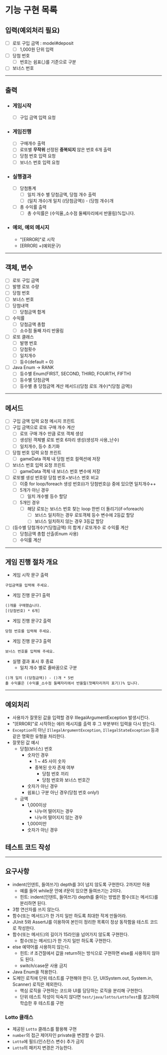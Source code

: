 # 기능 구현 목록

## 입력(예외처리 필요)
- [ ] 로또 구입 금액 : model#deposit
  - [ ] 1,000원 단위 입력
- [ ] 당첨 번호
  - [ ] 번호는 쉼표(,)를 기준으로 구분
- [ ] 보너스 번호

---

## 출력
- ### 게임시작
  - [ ] 구입 금액 입력 요청
- ### 게임진행
  - [ ] 구매개수 출력
  - [ ] 로또별 **무작위** 선정된 **중복되지** 않은 번호 6개 출력
  - [ ] 당첨 번호 입력 요청
  - [ ] 보너스 번호 입력 요청
- ### 실행결과
  - [ ] 당첨통계
    - [ ] 일치 개수 별 당첨금액, 당첨 개수 출력
    - [ ] (일치 개수)개 일치 ((당첨금액)) - (당첨 개수)개
  - [ ] 총 수익률 출력
    - [ ] 총 수익률은 (수익율_소수점 둘째자리에서 반올림)%입니다.
- ### 예외, 예외 메시지
  - "[ERROR]"로 시작
  - [ERROR] +(예외문구)

---

## 객체, 변수
- [ ] 로또 구입 금액
- [ ] 발행 로또 수량
- [ ] 당첨 번호
- [ ] 보너스 번호
- [ ] 당첨내역
  - [ ] 당첨금액 합계
- [ ] 수익률
  - [ ] 당첨금액 총합
  - [ ] 소수점 둘째 자리 반올림
- [ ] 로또 클래스
  - [ ] 발행 번호
  - [ ] 당첨횟수
  - [ ] 일치개수
  - [ ] 등수(default = 0)
- [ ] Java Enum -> RANK
  - [ ] 등수별 Enum(FIRST, SECOND, THIRD, FOURTH, FIFTH)
  - [ ] 등수별 당첨금액
  - [ ] 등수별 총 당첨금액 계산 메서드((당첨 로또 개수)*(당첨 금액))

---

## 메서드
- [ ] 구입 금액 입력 요청 메시지 프린트
- [ ] 구입 금액으로 로또 구매 개수 계산
  - [ ] 로또 구매 개수 만큼 로또 객체 생성
  - [ ] 생성된 객체별 로또 번호 6자리 생성(생성자 사용_난수)
  - [ ] 일치개수, 등수 초기화
- [ ] 당첨 번호 입력 요청 프린트
  - [ ] gameData 객체 내 당첨 번호 컬렉션에 저장
- [ ] 보너스 번호 입력 요청 프린트
  - [ ] gameData 객체 내 보너스 번호 변수에 저장
- [ ] 로또별 생성 번호랑 당첨 번호+보너스 번호 비교
  - [ ] 이중 for loop/foreach 생성 번호(i)가 당첨번호(j) 중에 있으면 일치개수++
  - [ ] 5개가 아닌 경우
    - [ ] 일치 개수별 등수 할당
  - [ ] 5개인 경우
    - [ ] 해당 로또는 보너스 번호 찾는 loop 한번 더 돌리기(if->foreach)
      - [ ] 보너스 일치하는 경우 로또객체 등수 변수에 2등값 할당
      - [ ] 보너스 일치하지 않는 경우 3등값 할당
- [ ] (등수별 당첨개수)*(당첨금액) 의 합계 / 로또개수 로 수익률 계산
  - [ ] 당첨금액 총합 산출(Enum 사용)
  - [ ] 수익률 계산

---

## 게임 진행 절차 개요
- 게임 시작 문구 출력
```
구입금액을 입력해 주세요.
```
- 게임 진행 문구1 출력
```
()개를 구매했습니다.
[(당첨번호) * 6개]
```
- 게임 진행 문구2 출력 
```
당첨 번호를 입력해 주세요.
```
- 게임 진행 문구3 출력
```
보너스 번호를 입력해 주세요.
```
- 실행 결과 표시 후 종료
  - 일치 개수 별로 줄바꿈으로 구분
```
()개 일치 ((당첨금액)) - ()개 * 5번
촐 수익률은 (수익률_소수점 둘째자리에서 반올릶(첫째자리까지 표기))% 입니다.
```

---

## 예외처리
- 사용자가 잘못된 값을 입력할 경우 IllegalArgumentException 발생시킨다.
- "[ERROR]"로 시작하는 에러 메시지를 출력 후 그 부분부터 입력을 다시 받는다.
- `Exception`이 아닌 `IllegalArgumentException`, `IllegalStateException` 등과 같은 명확한 유형을 처리한다.
- 잘못된 값 예시 
  - 당첨(보너스) 번호
    - 숫자인 경우
      - 1 ~ 45 사이 숫자
      - 중복된 숫자 존재 여부
        - 당첨 번호 끼리
        - 당첨 번호와 보너스 번호간
    - 숫자가 아닌 경우
    - 쉼표(,) 구분 아닌 경우(당첨 번호 only!)
  - 금액
    - 1,000이상
      - 나누어 떨어지는 경우
      - 나누어 떨어지지 않는 경우
    - 1,000미만
    - 숫자가 아닌 경우


## 테스트 코드 작성

---

## 요구사항

- indent(인덴트, 들여쓰기) depth를 3이 넘지 않도록 구현한다. 2까지만 허용
  - 예를 들어 while문 안에 if문이 있으면 들여쓰기는 2이다.
  - 힌트: indent(인덴트, 들여쓰기) depth를 줄이는 방법은 함수(또는 메서드)를 분리하면 된다.
- 3항 연산자를 쓰지 않는다.
- 함수(또는 메서드)가 한 가지 일만 하도록 최대한 작게 만들어라.
- JUnit 5와 AssertJ를 이용하여 본인이 정리한 목록이 정상 동작함을 테스트 코드로 작성한다.
- 함수(또는 메서드)의 길이가 15라인을 넘어가지 않도록 구현한다.
  - 함수(또는 메서드)가 한 가지 일만 하도록 구현한다.
- else 예약어를 사용하지 않는다.
  - 힌트: if 조건절에서 값을 return하는 방식으로 구현하면 else를 사용하지 않아도 된다.
  - switch/case문 사용 금지
- Java Enum을 적용한다.
- 도메인 로직에 단위 테스트를 구현해야 한다. 단, UI(System.out, System.in, Scanner) 로직은 제외한다.
  - 핵심 로직을 구현하는 코드와 UI를 담당하는 로직을 분리해 구현한다.
  - 단위 테스트 작성이 익숙지 않다면 `test/java/lotto/LottoTest`를 참고하여 학습한 후 테스트를 구현

### Lotto 클래스

- 제공된 `Lotto` 클래스를 활용해 구현
- `number`의 접근 제어자인 private을 변경할 수 없다.
- `Lotto`에 필드(인스턴스 변수) 추가 금지
- `Lotto`의 패키지 변경은 가능한다.